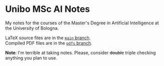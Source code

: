 # Unibo MSc AI Notes

My notes for the courses of the Master's Degree in Artificial Intelligence at the University of Bologna.

LaTeX source files are in the [`main` branch](https://github.com/NotXia/unibo-ai-notes/tree/main).\
Compiled PDF files are in the [`pdfs` branch](https://github.com/NotXia/unibo-ai-notes/tree/pdfs).

**Note**: I'm terrible at taking notes. Please, consider ~~double~~ triple checking anything you plan to use.